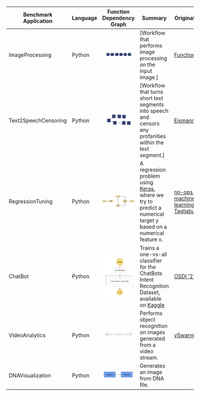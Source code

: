 | Benchmark Application  | Language  | Function Dependency Graph | Summary | Original Source |
| ------------- | ----- |:-------------:| --- | --- |
| ImageProcessing | Python | <img src="ImageProcessing.png" alt="Alt text" title="Image Processing Graph"> | [Workflow that performs image processing on the input image.] | [FunctionBench](https://github.com/kmu-bigdata/serverless-faas-workbench) |
| Text2SpeechCensoring | Python | <img src="Text2SpeechCensoring.png" alt="Alt text" title="Text2Speech Censoring Graph"> | [Workflow that turns short text segments into speech and censors any profanities within the text segment.] | [Eismann et al.](https://github.com/SimonEismann/FunctionsAndWorkflows) |
| RegressionTuning | Python | <img src="RegressionTuning.png" alt="Alt text" title="Regression Tuning Graph"> | A regression problem using [Keras](https://www.tensorflow.org/tutorials/keras/regression), where we try to predict a numerical target y based on a numerical feature x. | [no-ops-machine-learning(Jacopo Tagliabue)](https://github.com/jacopotagliabue/no-ops-machine-learning) |
| ChatBot | Python | <img src="chatbot.png" alt="Alt text" title="Chat Bot Graph"> | Trains a one-vs-all classifier for the ChatBots Intent Recognition Dataset, available on [Kaggle](https://www.kaggle.com/datasets/elvinagammed/chatbots-intent-recognition-dataset) | [OSDI '22: Orion](https://github.com/icanforce/Orion-OSDI22) |
| VideoAnalytics | Python | <img src="VideoAnalytics.png" alt="Alt text" title="Video Analytics Graph"> | Performs object recognition on images generated from a video stream. | [vSwarm](https://github.com/ease-lab/vSwarm/tree/main/benchmarks/video-analytics) |
| DNAVisualization | Python | <img src="DNAVisualization.png" alt="Alt text" title="DNAVisualization Graph"> | Generates an image from DNA file. |  |
